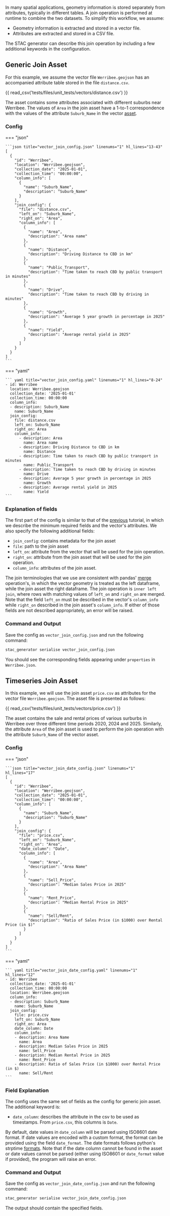 In many spatial applications, geometry information is stored separately from attributes, typically in different tables. A join operation is performed at runtime to combine the two datasets. To simplify this workflow, we assume:

- Geometry information is extracted and stored in a vector file.
- Attributes are extracted and stored in a CSV file.

The STAC generator can describe this join operation by including a few additional keywords in the configuration.

## Generic Join Asset

For this example, we assume the vector file `Werribee.geojson` has an accompanied attribute table stored in the file `distance.csv`.

{{ read_csv('tests/files/unit_tests/vectors/distance.csv') }}

The asset contains some attributes associated with different suburbs near Werribee. The values of `Area` in the join asset have a 1-to-1 correspondence with the values of the attribute `Suburb_Name` in the vector [asset](./vector_attributes.md). 

### Config 

=== "json"

    ```json title="vector_join_config.json" linenums="1" hl_lines="13-43"
    [
      {
        "id": "Werribee",
        "location": "Werribee.geojson",
        "collection_date": "2025-01-01",
        "collection_time": "00:00:00",
        "column_info": [
          {
            "name": "Suburb_Name",
            "description": "Suburb_Name"
          }
        ],
        "join_config": {
          "file": "distance.csv",
          "left_on": "Suburb_Name",
          "right_on": "Area",
          "column_info": [
            {
              "name": "Area",
              "description": "Area name"
            },
            {
              "name": "Distance",
              "description": "Driving Distance to CBD in km"
            },
            {
              "name": "Public_Transport",
              "description": "Time taken to reach CBD by public transport in minutes"
            },
            {
              "name": "Drive",
              "description": "Time taken to reach CBD by driving in minutes"
            },
            {
              "name": "Growth",
              "description": "Average 5 year growth in percentage in 2025"
            },
            {
              "name": "Yield",
              "description": "Average rental yield in 2025"
            }
          ]
        }
      }
    ]
    ```

=== "yaml"

    ``` yaml title="vector_join_config.yaml" linenums="1" hl_lines="8-24"
    - id: Werribee
      location: Werribee.geojson
      collection_date: '2025-01-01'
      collection_time: 00:00:00
      column_info:
      - description: Suburb_Name
        name: Suburb_Name
      join_config:
        file: distance.csv
        left_on: Suburb_Name
        right_on: Area
        column_info:
          - description: Area 
            name: Area name
          - description: Driving Distance to CBD in km
            name: Distance
          - description: Time taken to reach CBD by public transport in minutes
            name: Public_Transport
          - description: Time taken to reach CBD by driving in minutes
            name: Drive
          - description: Average 5 year growth in percentage in 2025
            name: Growth
          - description: Average rental yield in 2025
            name: Yield
    ```
### Explanation of fields

The first part of the config is similar to that of the [previous](./vector_attributes.md) tutorial, in which we describe the minimum required fields and the vector's attributes. We also specify the following additional fields: 

- `join_config`: contains metadata for the join asset
- `file`: path to the join asset 
- `left_on`: attribute from the vector that will be used for the join operation.
- `right_on`: attribute from the join asset that will be used for the join operation. 
- `column_info`: attributes of the join asset. 

The join terminologies that we use are consistent with pandas' [merge](https://pandas.pydata.org/docs/reference/api/pandas.merge.html) operation's, in which the vector geometry is treated as the left dataframe, while the join asset the right dataframe. The join operation is `inner left join`, where rows with matching values of `left_on` and `right_on` are merged. Note that the field `left_on` must be described in the vector's `column_info` while `right_on` described in the join asset's `column_info`. If either of those fields are not described appropriately, an error will be raised. 

### Command and Output

Save the config as `vector_join_config.json` and run the following command: 

```bash
stac_generator serialise vector_join_config.json
```

You should see the corresponding fields appearing under `properties` in `Werribee.json`.

## Timeseries Join Asset 

In this example, we will use the join asset `price.csv` as attributes for the vector file `Werribee.geojson`. The asset file is presented as follows: 

{{ read_csv('tests/files/unit_tests/vectors/price.csv') }}

The asset contains the sale and rental prices of various surburbs in Werribee over three different time periods 2020, 2024 and 2025. Similarly, the attribute `Area` of the join asset is used to perform the join operation with the attribute  `Suburb_Name` of the vector asset. 

### Config 

=== "json"

    ```json title="vector_join_date_config.json" linenums="1" hl_lines="17"
    [
      {
        "id": "Werribee",
        "location": "Werribee.geojson",
        "collection_date": "2025-01-01",
        "collection_time": "00:00:00",
        "column_info": [
          {
            "name": "Suburb_Name",
            "description": "Suburb_Name"
          }
        ],
        "join_config": {
          "file": "price.csv",
          "left_on": "Suburb_Name",
          "right_on": "Area",
          "date_column": "Date",
          "column_info": [
            {
              "name": "Area",
              "description": "Area Name"
            },
            {
              "name": "Sell_Price",
              "description": "Median Sales Price in 2025"
            },
            {
              "name": "Rent_Price",
              "description": "Median Rental Price in 2025"
            },
            {
              "name": "Sell/Rent",
              "description": "Ratio of Sales Price (in $1000) over Rental Price (in $)"
            }
          ]
        }
      }
    ]
    ```

=== "yaml"

    ``` yaml title="vector_join_date_config.yaml" linenums="1" hl_lines="12"
    - id: Werribee
      collection_date: '2025-01-01'
      collection_time: 00:00:00
      location: Werribee.geojson
      column_info:
      - description: Suburb_Name
        name: Suburb_Name
      join_config:
        file: price.csv
        left_on: Suburb_Name
        right_on: Area
        date_column: Date
        column_info:
        - description: Area Name
          name: Area
        - description: Median Sales Price in 2025
          name: Sell_Price
        - description: Median Rental Price in 2025
          name: Rent_Price
        - description: Ratio of Sales Price (in $1000) over Rental Price (in $)
          name: Sell/Rent
    ```

### Field Explanation 

The config uses the same set of fields as the config for generic join asset. The additional keyword is: 

- `date_column`: describes the attribute in the csv to be used as timestamps. From `price.csv`, this columns is `Date`.

By default, date values in `date_column` will be parsed using ISO8601 date format. If date values are encoded with a custom format, the format can be provided using the field `date_format`. The date formats follows python's strptime [formats](https://docs.python.org/3/library/datetime.html#strftime-and-strptime-format-codes). Note that if the date column cannot be found in the asset or date values cannot be parsed (either using ISO8601 or `date_format` value if provided), the program will raise an error. 

### Command and Output

Save the config as `vector_join_date_config.json` and run the following command: 

``` bash 
stac_generator serialise vector_join_date_config.json
```

The output should contain the specified fields. 